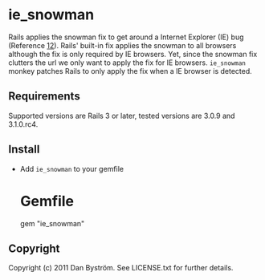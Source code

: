 # ie_snowman

Rails applies the snowman fix to get around a Internet Explorer (IE) bug (Reference [1](http://railssnowman.info/)[2](http://stackoverflow.com/questions/3222013/what-is-the-snowman-param-in-rails-3-forms-for)).
Rails' built-in fix applies the snowman to all browsers although the fix is only required by IE browsers.
Yet, since the snowman fix clutters the url we only want to apply the fix for IE browsers. `ie_snowman` monkey patches Rails to only apply the fix when a IE browser is detected.

## Requirements

Supported versions are Rails 3 or later, tested versions are 3.0.9 and 3.1.0.rc4.

## Install

- Add `ie_snowman` to your gemfile

    # Gemfile
    gem "ie_snowman"

## Copyright

Copyright (c) 2011 Dan Byström. See LICENSE.txt for
further details.

